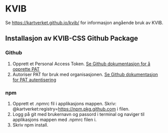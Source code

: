 # KVIB
Se https://kartverket.github.io/kvib/ for informasjon angående bruk av KVIB. 

## Installasjon av KVIB-CSS Github Package


### Github
1. Opprett et Personal Access Token. 
[Se Github dokumentasjon for å opprette PAT](https://docs.github.com/en/authentication/keeping-your-account-and-data-secure/creating-a-personal-access-token)
2. Autoriser PAT for bruk med organisasjonen. [Se Github dokumentasjon for PAT autentisering](https://docs.github.com/en/enterprise-cloud@latest/authentication/authenticating-with-saml-single-sign-on/authorizing-a-personal-access-token-for-use-with-saml-single-sign-on)

### npm
1. Opprett et .npmrc fil i applikasjons mappen. Skriv: @kartverket:registry=https://npm.pkg.github.com i filen.
2. Logg på git med brukernavn og passord i terminal og naviger til applikasjons mappen med .npmrc filen i.
3. Skriv npm install.